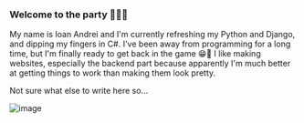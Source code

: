 ### Welcome to the party 🎉🎉🎉

My name is Ioan Andrei and I'm currently refreshing my Python and Django, and dipping my fingers in C#.
I've been away from programming for a long time, but I'm finally ready to get back in the game 😁🙌
I like making websites, especially the backend part because apparently I'm much better at getting things to work than making them look pretty.

Not sure what else to write here so... 

![image](https://user-images.githubusercontent.com/35468420/169726773-b9d42564-5d50-4596-a3c5-41e40406d8cb.png)




<!--
**Ioan93Andrei/Ioan93Andrei** is a ✨ _special_ ✨ repository because its `README.md` (this file) appears on your GitHub profile.

Here are some ideas to get you started:

- 🔭 I’m currently working on improving my JavaScript and remembering basic CSS.
- 🌱 I’m currently refreshing JS and planning of following with React and possibly Node.js or Express
- ⚡ Fun fact: I took a really long break from programming and now I'm trying to get back in the game. Probably not that funny but my humor is dry like a rock left in the sun.
-->
